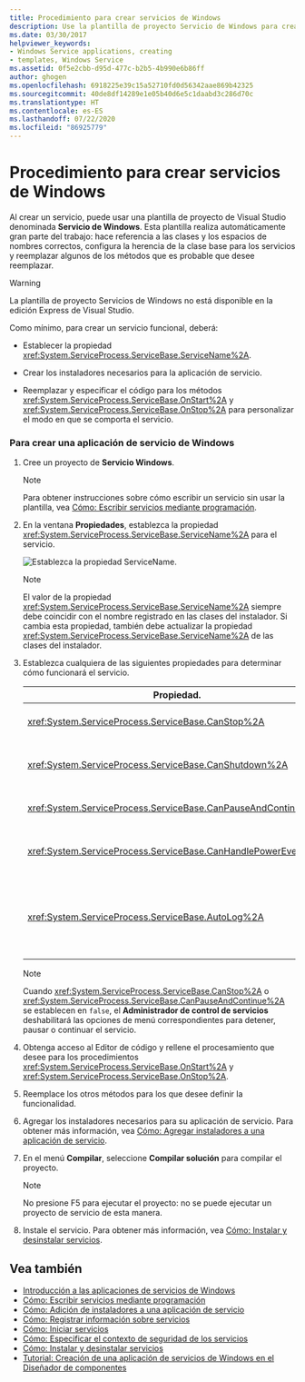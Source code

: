 ```yaml
---
title: Procedimiento para crear servicios de Windows
description: Use la plantilla de proyecto Servicio de Windows para crear un servicio. Establezca la propiedad ServiceName, cree instaladores e invalide los métodos OnStart y OnStop.
ms.date: 03/30/2017
helpviewer_keywords:
- Windows Service applications, creating
- templates, Windows Service
ms.assetid: 0f5e2cbb-d95d-477c-b2b5-4b990e6b86ff
author: ghogen
ms.openlocfilehash: 6918225e39c15a52710fd0d56342aae869b42325
ms.sourcegitcommit: 40de8df14289e1e05b40d6e5c1daabd3c286d70c
ms.translationtype: HT
ms.contentlocale: es-ES
ms.lasthandoff: 07/22/2020
ms.locfileid: "86925779"
---
```

# <a name="how-to-create-windows-services"></a>Procedimiento para crear servicios de Windows
Al crear un servicio, puede usar una plantilla de proyecto de Visual Studio denominada **Servicio de Windows**. Esta plantilla realiza automáticamente gran parte del trabajo: hace referencia a las clases y los espacios de nombres correctos, configura la herencia de la clase base para los servicios y reemplazar algunos de los métodos que es probable que desee reemplazar.  
  
> [!WARNING]
> La plantilla de proyecto Servicios de Windows no está disponible en la edición Express de Visual Studio.  
  
 Como mínimo, para crear un servicio funcional, deberá:  
  
- Establecer la propiedad <xref:System.ServiceProcess.ServiceBase.ServiceName%2A>.  
  
- Crear los instaladores necesarios para la aplicación de servicio.  
  
- Reemplazar y especificar el código para los métodos <xref:System.ServiceProcess.ServiceBase.OnStart%2A> y <xref:System.ServiceProcess.ServiceBase.OnStop%2A> para personalizar el modo en que se comporta el servicio.  
  
### <a name="to-create-a-windows-service-application"></a>Para crear una aplicación de servicio de Windows  
  
1. Cree un proyecto de **Servicio Windows**.  
  
    > [!NOTE]
    > Para obtener instrucciones sobre cómo escribir un servicio sin usar la plantilla, vea [Cómo: Escribir servicios mediante programación](how-to-write-services-programmatically.md).  
  
2. En la ventana **Propiedades**, establezca la propiedad <xref:System.ServiceProcess.ServiceBase.ServiceName%2A> para el servicio.  
  
     ![Establezca la propiedad ServiceName.](./media/windowsservice-servicename.PNG "WindowsService_ServiceName")  
  
    > [!NOTE]
    > El valor de la propiedad <xref:System.ServiceProcess.ServiceBase.ServiceName%2A> siempre debe coincidir con el nombre registrado en las clases del instalador. Si cambia esta propiedad, también debe actualizar la propiedad <xref:System.ServiceProcess.ServiceBase.ServiceName%2A> de las clases del instalador.  
  
3. Establezca cualquiera de las siguientes propiedades para determinar cómo funcionará el servicio.  
  
    |Propiedad.|Parámetro|  
    |--------------|-------------|  
    |<xref:System.ServiceProcess.ServiceBase.CanStop%2A>|`True` para indicar que el servicio aceptará solicitudes para detener la ejecución; `false` para impedir que el servicio se detenga.|  
    |<xref:System.ServiceProcess.ServiceBase.CanShutdown%2A>|`True` para indicar que el servicio desea recibir una notificación cuando se apaga el equipo en que reside, lo que le permite llamar al procedimiento <xref:System.ServiceProcess.ServiceBase.OnShutdown%2A>.|  
    |<xref:System.ServiceProcess.ServiceBase.CanPauseAndContinue%2A>|`True` para indicar que el servicio aceptará solicitudes para pausar o reanudar la ejecución; `false` para impedir que el servicio se pause y se reanude.|  
    |<xref:System.ServiceProcess.ServiceBase.CanHandlePowerEvent%2A>|`True` para indicar que el servicio puede controlar la notificación de cambios en el estado de alimentación del equipo; `false` para impedir la notificación al servicio de estos cambios.|  
    |<xref:System.ServiceProcess.ServiceBase.AutoLog%2A>|`True` para escribir entradas informativas en el registro de sucesos de aplicación cuando el servicio realice una acción; `false` para deshabilitar esta funcionalidad. Para obtener más información, vea [Cómo: Registrar información sobre servicios](how-to-log-information-about-services.md). **Nota:**  De manera predeterminada, <xref:System.ServiceProcess.ServiceBase.AutoLog%2A> se establece en `true`.|  
  
    > [!NOTE]
    > Cuando <xref:System.ServiceProcess.ServiceBase.CanStop%2A> o <xref:System.ServiceProcess.ServiceBase.CanPauseAndContinue%2A> se establecen en `false`, el **Administrador de control de servicios** deshabilitará las opciones de menú correspondientes para detener, pausar o continuar el servicio.  
  
4. Obtenga acceso al Editor de código y rellene el procesamiento que desee para los procedimientos <xref:System.ServiceProcess.ServiceBase.OnStart%2A> y <xref:System.ServiceProcess.ServiceBase.OnStop%2A>.  
  
5. Reemplace los otros métodos para los que desee definir la funcionalidad.  
  
6. Agregar los instaladores necesarios para su aplicación de servicio. Para obtener más información, vea [Cómo: Agregar instaladores a una aplicación de servicio](how-to-add-installers-to-your-service-application.md).  
  
7. En el menú **Compilar**, seleccione **Compilar solución** para compilar el proyecto.  
  
    > [!NOTE]
    > No presione F5 para ejecutar el proyecto: no se puede ejecutar un proyecto de servicio de esta manera.  
  
8. Instale el servicio. Para obtener más información, vea [Cómo: Instalar y desinstalar servicios](how-to-install-and-uninstall-services.md).  
  
## <a name="see-also"></a>Vea también

- [Introducción a las aplicaciones de servicios de Windows](introduction-to-windows-service-applications.md)
- [Cómo: Escribir servicios mediante programación](how-to-write-services-programmatically.md)
- [Cómo: Adición de instaladores a una aplicación de servicio](how-to-add-installers-to-your-service-application.md)
- [Cómo: Registrar información sobre servicios](how-to-log-information-about-services.md)
- [Cómo: Iniciar servicios](how-to-start-services.md)
- [Cómo: Especificar el contexto de seguridad de los servicios](how-to-specify-the-security-context-for-services.md)
- [Cómo: Instalar y desinstalar servicios](how-to-install-and-uninstall-services.md)
- [Tutorial: Creación de una aplicación de servicios de Windows en el Diseñador de componentes](walkthrough-creating-a-windows-service-application-in-the-component-designer.md)
